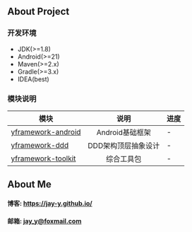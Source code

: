 ## About Project
### 开发环境
- JDK(>=1.8)
- Android(>=21)
- Maven(>=2.x)
- Gradle(>=3.x)
- IDEA(best)

### 模块说明

| 模块       | 说明          |   进度 |
| ------------- |:-------------:| ----|
|[yframework-android](yframework-android) |Android基础框架| -|
|[yframework-ddd](yframework-ddd) |DDD架构顶层抽象设计| -|
|[yframework-toolkit](yframework-toolkit)|综合工具包| -|

## About Me
#### 博客: https://jay-y.github.io/
#### 邮箱: jay_y@foxmail.com
